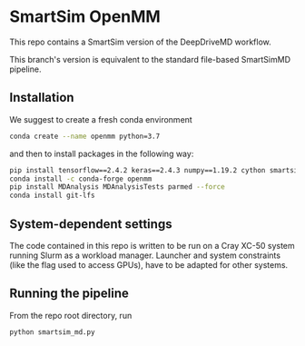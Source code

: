 # SmartSim OpenMM

This repo contains a SmartSim version of the DeepDriveMD workflow. 

This branch's version is equivalent to the standard file-based
SmartSimMD pipeline.

## Installation

We suggest to create a fresh conda environment

```bash
conda create --name openmm python=3.7
```

and then to install packages in the following way:

```bash
pip install tensorflow==2.4.2 keras==2.4.3 numpy==1.19.2 cython smartsim sklearn
conda install -c conda-forge openmm
pip install MDAnalysis MDAnalysisTests parmed --force
conda install git-lfs
```

## System-dependent settings

The code contained in this repo is written to be run on a Cray XC-50 system running Slurm as a workload manager. Launcher and system constraints (like the flag used to access GPUs), have to
be adapted for other systems.

## Running the pipeline

From the repo root directory, run

```bash
python smartsim_md.py
```